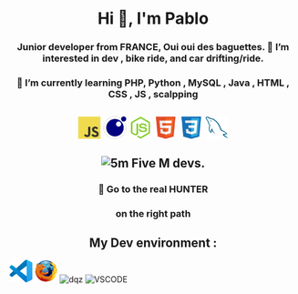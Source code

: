 <h1 align="center">Hi 👋, I'm Pablo </h1>
<h3 align="center">
    Junior developer from FRANCE, Oui oui des baguettes. 👀 I’m interested in dev , bike ride, and car drifting/ride.
</h3>
<h3 align="center">
🌱 I’m currently learning PHP, Python , MySQL , Java , HTML , CSS , JS , scalpping
</h3>
  
<h2 align="center">  <img src="https://raw.githubusercontent.com/devicons/devicon/master/icons/javascript/javascript-original.svg" alt="javascript" width="40" height="40" align="center"/> <img src="https://raw.githubusercontent.com/devicons/devicon/master/icons/lua/lua-original.svg" alt="lua" width="40" height="40" align="center"/>   <img src="https://raw.githubusercontent.com/devicons/devicon/master/icons/nodejs/nodejs-original.svg" alt="node" width="40" height="40" align="center" />  <img src="https://raw.githubusercontent.com/devicons/devicon/master/icons/html5/html5-original.svg" alt="html5" width="40" height="40" align="center"/> <img src="https://raw.githubusercontent.com/devicons/devicon/master/icons/css3/css3-original.svg" alt="css3" width="40" height="40" align="center"/>  <img src="https://raw.githubusercontent.com/devicons/devicon/master/icons/mysql/mysql-original.svg" alt="mysql" width="40" height="40" align="center"/></h2>


 
<h2 align="center">  <img src="https://fivem-vscode.gallerycdn.vsassets.io/extensions/fivem-vscode/fivem-vscode/0.3.1/1641809875370/Microsoft.VisualStudio.Services.Icons.Default" alt="5m" width="40" height="40"/> Five M devs.</h2>
  
<h3 align="center"> 💞️ Go to the real HUNTER </h3>
<h3 align="center"> on the right path</h3>

<h2 align="center">My Dev environment :</h2>

  <img src="https://raw.githubusercontent.com/devicons/devicon/master/icons/vscode/vscode-original.svg" alt="VSCODE" width="40" height="40"/>   <img src="https://raw.githubusercontent.com/devicons/devicon/master/icons/firefox/firefox-original.svg" alt="firefox" width="40" height="40"/> <img src="https://upload.wikimedia.org/wikipedia/commons/thumb/a/ab/Apple-logo.png/600px-Apple-logo.png" alt="dqz" width="40" height="40"/>  <img src="https://cdn-icons-png.flaticon.com/512/1076/1076988.png" alt="VSCODE" width="40" height="40"/>

